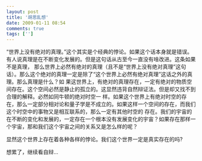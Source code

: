 ```yaml
---
layout: post
title: '胡思乱想'
date: 2009-01-11 08:54
comments: true
tags: ['']
---
```


“世界上没有绝对的真理。”这个其实是个经典的悖论。如果这个话本身就是错误。有人说真理是在不断变化发展的。但是这句话从古至今一直没有啥改进。这条如果不是真理，
那么世界上必然有绝对的真理（且不是“世界上没有绝对真理”这句话）。那么这个绝对的真理一定是除了“这个世界上必然有绝对真理”这话之外的真理。那么真理是什么？如
果这世界上，有绝对的真理存在，一定有绝对的物质空间存在。这个空间必然是静止的孤立的。这显然违背自然辩证法。但是却又找不到合理的解释。必然如同牛顿的绝对时空一
样。如果这个世界上有绝对时空的存在，那么一定部分相对论和量子学是不成立的。如果这样一个空间的存在，而我们这个时空中的事物又是相互联系的，那么一定有其他时空的
存在。我们的宇宙的在不断的变化和发展的，一定存在一个根本没有发展变化的宇宙？如果存在那样一个宇宙，那和我们这个宇宙之间的关系又是怎么样的呢？

显然这个世界上存在着各种各样的悖论。我们这个世界一定是真实存在的吗?

想累了，继续看自辩...

